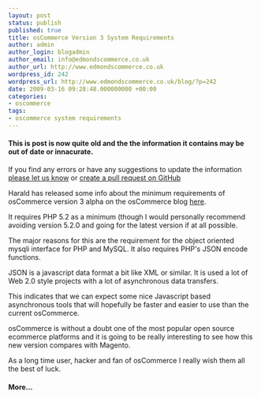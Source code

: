 ```yaml
---
layout: post
status: publish
published: true
title: osCommerce Version 3 System Requirements
author: admin
author_login: blogadmin
author_email: info@edmondscommerce.co.uk
author_url: http://www.edmondscommerce.co.uk
wordpress_id: 242
wordpress_url: http://www.edmondscommerce.co.uk/blog/?p=242
date: 2009-03-16 09:28:48.000000000 +00:00
categories:
- oscommerce
tags:
- oscommerce system requirements
---
```

<div class="oldpost"><h4>This is post is now quite old and the the information it contains may be out of date or innacurate.</h4>
<p>
If you find any errors or have any suggestions to update the information <a href="http://edmondscommerce.github.io/contact-us/index.html">please let us know</a>
or <a href="https://github.com/edmondscommerce/edmondscommerce.github.io">create a pull request on GitHub</a>
</p>
</div>
Harald has released some info about the minimum requirements of osCommerce version 3 alpha on the osCommerce blog <a href="http://blogs.oscommerce.com/2009/03/16/minimum-requirements-for-oscommerce-online-merchant-v30-alpha-5/" rel="nofollow">here</a>.

It requires PHP 5.2 as a minimum (though I would personally recommend avoiding version 5.2.0 and going for the latest version if at all possible.

The major reasons for this are the requirement for the object oriented mysqli interface for PHP and MySQL. It also requires PHP's JSON encode functions. 

JSON is a javascript data format a bit like XML or similar. It is used a lot of Web 2.0 style projects with a lot of asynchronous data transfers. 

This indicates that we can expect some nice Javascript based asynchronous tools that will hopefully be faster and easier to use than the current osCommerce.

osCommerce is without a doubt one of the most popular open source ecommerce platforms and it is going to be really interesting to see how this new version compares with Magento.

As a long time user, hacker and fan of osCommerce I really wish them all the best of luck.<h4>More...</h4>
			<div style="font-size: .6em;"></div>
